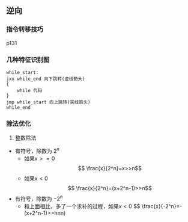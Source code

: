 ## 逆向
### 指令转移技巧
p131
### 几种特征识别图
    while_start:
    jxx while_end 向下跳转(虚线箭头)
    {
        while 代码
    }
    jmp while_start 向上跳转(实线箭头)
    while_end
### 除法优化
1. 整数除法
- 有符号，除数为 $2^n$
  - 如果$x>=0$
    $$ \frac{x}{2^n}=x>>n$$
  - 如果$x<0$
    $$ \frac{x}{2^n}=(x+2^n-1)>>n$$
- 有符号，除数为 $-2^n$
    - 和上面相比，多了一个求补的过程，如果$x<0$
        $$ \frac{x}{-2^n}=-(x+2^n-1)>>hnn)